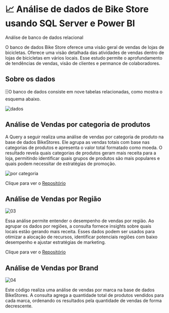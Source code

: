 # 📈 Análise de dados de Bike Store usando SQL Server e Power BI 
Análise de banco de dados relacional

O banco de dados Bike Store oferece uma visão geral de vendas de lojas de bicicletas. Oferece uma visão detalhada das atividades de vendas dentro de lojas de bicicletas em vários locais.
Esse estudo permite o aprofundamento de tendências de vendas, visão de clientes e permance de colaboradores.

## Sobre os dados
🗄️O banco de dados consiste em nove tabelas relacionadas, como mostra o esquema abaixo.

![dados](https://github.com/user-attachments/assets/4964eaf7-7fe5-4f26-8408-5f50e41f44e2)

## Análise de Vendas por categoria de produtos
A Query a seguir realiza uma análise de vendas por categoria de produto na base de dados BikeStores. Ele agrupa as vendas totais com base nas categorias de produtos e apresenta o valor total formatado como moeda. O resultado revela quais categorias de produtos geram mais receita para a loja, permitindo identificar quais grupos de produtos são mais populares e quais podem necessitar de estratégias de promoção.

![por categoria](https://github.com/user-attachments/assets/9f1eb92c-1050-4349-b91a-a6414acd10f5)

Clique para ver o [Repositório](https://github.com/RenanMoliveir/Portifolio_Analise_BikeStore/blob/main/SQL/02%20An%C3%A1lise%20de%20Vendas%20por%20Categoria%20de%20Produto.sql)


## Análise de Vendas por Região

![03](https://github.com/user-attachments/assets/51ac9219-cbc1-44be-8859-887257d295b3)

Essa análise permite entender o desempenho de vendas por região. Ao agrupar os dados por regiões, a consulta fornece insights sobre quais locais estão gerando mais receita. Esses dados podem ser usados para otimizar a alocação de recursos, identificar potenciais regiões com baixo desempenho e ajustar estratégias de marketing.

Clique para ver o [Repositório](https://github.com/RenanMoliveir/Portifolio_Analise_BikeStore/blob/main/SQL/03%20vendas%20por%20regi%C3%A3o%20e%20loja.sql)


## Análise de Vendas por Brand

![04](https://github.com/user-attachments/assets/f2397485-c965-4376-a320-d45bf6b13182)

Este código realiza uma análise de vendas por marca na base de dados BikeStores. A consulta agrega a quantidade total de produtos vendidos para cada marca, ordenando os resultados pela quantidade de vendas de forma decrescente.



